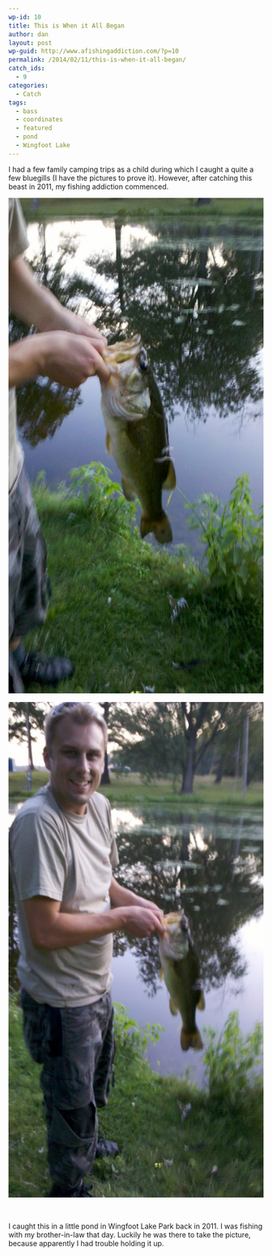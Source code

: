```yaml
---
wp-id: 10
title: This is When it All Began
author: dan
layout: post
wp-guid: http://www.afishingaddiction.com/?p=10
permalink: /2014/02/11/this-is-when-it-all-began/
catch_ids:
  - 9
categories:
  - Catch
tags:
  - bass
  - coordinates
  - featured
  - pond
  - Wingfoot Lake
---
```

I had a few family camping trips as a child during which I caught a quite a few bluegills (I have the pictures to prove it). However, after catching this beast in 2011, my fishing addiction commenced.

<div id='gallery-1' class='gallery galleryid-10 gallery-columns-2 gallery-size-large'>
  <dl class='gallery-item'>
    <dt class='gallery-icon portrait'>
      <a href="/images/my-first-largemouth-bass-1456x2592.jpg" rel="lightbox[gallery-1]"><img width="550" height="979" src="/images/my-first-largemouth-bass-575x1024.jpg" class="attachment-large" alt="my first largemouth bass" /></a>
    </dt>
  </dl>
  
  <dl class='gallery-item'>
    <dt class='gallery-icon portrait'>
      <a href="/images/holding-my-first-largemouth-bass-1456x2592.jpg" rel="lightbox[gallery-1]"><img width="550" height="979" src="/images/holding-my-first-largemouth-bass-575x1024.jpg" class="attachment-large" alt="2011-07-16_20-37-37_482" /></a>
    </dt>
  </dl>
  
  <br style="clear: both" />
</div>

I caught this in a little pond in Wingfoot Lake Park back in 2011. I was fishing with my brother-in-law that day. Luckily he was there to take the picture, because apparently I had trouble holding it up.
